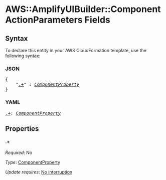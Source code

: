 # AWS::AmplifyUIBuilder::Component ActionParameters Fields

## Syntax

To declare this entity in your AWS CloudFormation template, use the following syntax:

### JSON

<pre>
{
    "<a href="#.+" title=".+">.+</a>" : <i><a href="componentproperty.md">ComponentProperty</a></i>
}
</pre>

### YAML

<pre>
<a href="#.+" title=".+">.+</a>: <i><a href="componentproperty.md">ComponentProperty</a></i>
</pre>

## Properties

#### \.+

_Required_: No

_Type_: <a href="componentproperty.md">ComponentProperty</a>

_Update requires_: [No interruption](https://docs.aws.amazon.com/AWSCloudFormation/latest/UserGuide/using-cfn-updating-stacks-update-behaviors.html#update-no-interrupt)

